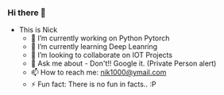 ### Hi there 👋
- This is Nick
  - 🔭 I’m currently working on Python Pytorch
  - 🌱 I’m currently learning Deep Leanring
  - 👯 I’m looking to collaborate on IOT Projects
  - 💬 Ask me about - Don't!! Google it. (Private Person alert)
  - 📫 How to reach me: nik1000@ymail.com
  - ⚡ Fun fact: There is no fun in facts.. :P
<!--
**niksqwerty/niksqwerty** is a ✨ _special_ ✨ repository because its `README.md` (this file) appears on your GitHub profile.

Here are some ideas to get you started:

- 🔭 I’m currently working on ...
- 🌱 I’m currently learning ...
- 👯 I’m looking to collaborate on ...
- 🤔 I’m looking for help with ...
- 💬 Ask me about ...
- 📫 How to reach me: ...
- 😄 Pronouns: ...
- ⚡ Fun fact: ...
-->
